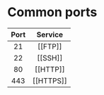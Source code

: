 # Common ports

| Port | Service |
| :---: | :---: |
| 21 | [[FTP]] |
| 22 | [[SSH]] |
| 80 | [[HTTP]] |
| 443 | [[HTTPS]] |